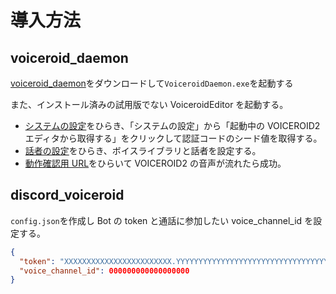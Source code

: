 # 導入方法

## voiceroid_daemon

[voiceroid_daemon](https://github.com/Nkyoku/voiceroid_daemon/releases/tag/v2.0)をダウンロードして`VoiceroidDaemon.exe`を起動する

また、インストール済みの試用版でない VoiceroidEditor を起動する。

- [システムの設定](http://127.0.0.1:8080/Home/SystemSetting)をひらき、「システムの設定」から「起動中の VOICEROID2 エディタから取得する」をクリックして認証コードのシード値を取得する。
- [話者の設定](http://127.0.0.1:8080/Home/SpeakerSetting)をひらき、ボイスライブラリと話者を設定する。
- [動作確認用 URL](http://127.0.0.1:8080/api/speechtext/%E8%AA%8D%E8%A8%BC%E7%A2%BA%E8%AA%8D%E3%81%97%E3%81%9F%E3%81%A7)をひらいて VOICEROID2 の音声が流れたら成功。

## discord_voiceroid

`config.json`を作成し Bot の token と通話に参加したい voice_channel_id を設定する。

```json
{
  "token": "XXXXXXXXXXXXXXXXXXXXXXXX.YYYYYYYYYYYYYYYYYYYYYYYYYYYYYYYYYY",
  "voice_channel_id": 000000000000000000
}
```
